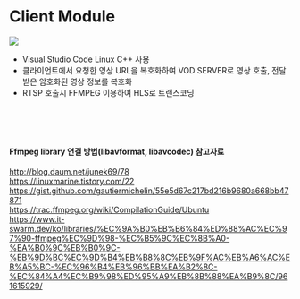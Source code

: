 # Client Module

<img src="https://user-images.githubusercontent.com/65989480/83115534-73ec5d00-a105-11ea-9c3d-0a434e52cb73.png"> 

* Visual Studio Code Linux C++ 사용
* 클라이언트에서 요청한 영상 URL을 복호화하여 VOD SERVER로 영상 호출, 전달 받은 암호화된 영상 정보를 복호화
* RTSP 호출시 FFMPEG 이용하여 HLS로 트랜스코딩 

<br><br><br>

#### Ffmpeg library 연결 방법(libavformat, libavcodec) 참고자료
http://blog.daum.net/junek69/78<br>
https://linuxmarine.tistory.com/22<br>
https://gist.github.com/gautiermichelin/55e5d67c217bd216b9680a668bb47871<br>
https://trac.ffmpeg.org/wiki/CompilationGuide/Ubuntu<br>
https://www.it-swarm.dev/ko/libraries/%EC%9A%B0%EB%B6%84%ED%88%AC%EC%97%90-ffmpeg%EC%9D%98-%EC%B5%9C%EC%8B%A0-%EA%B0%9C%EB%B0%9C-%EB%9D%BC%EC%9D%B4%EB%B8%8C%EB%9F%AC%EB%A6%AC%EB%A5%BC-%EC%96%B4%EB%96%BB%EA%B2%8C-%EC%84%A4%EC%B9%98%ED%95%A9%EB%8B%88%EA%B9%8C/961615929/ 
